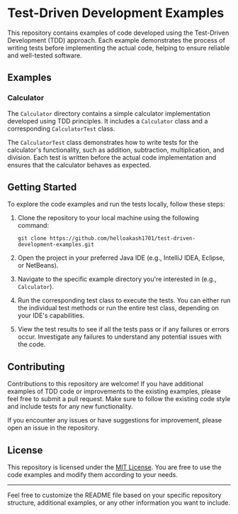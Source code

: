 # Test-Driven Development Examples

This repository contains examples of code developed using the Test-Driven Development (TDD) approach. Each example demonstrates the process of writing tests before implementing the actual code, helping to ensure reliable and well-tested software.

## Examples

### Calculator

The `Calculator` directory contains a simple calculator implementation developed using TDD principles. It includes a `Calculator` class and a corresponding `CalculatorTest` class.

The `CalculatorTest` class demonstrates how to write tests for the calculator's functionality, such as addition, subtraction, multiplication, and division. Each test is written before the actual code implementation and ensures that the calculator behaves as expected.

## Getting Started

To explore the code examples and run the tests locally, follow these steps:

1. Clone the repository to your local machine using the following command:

   ```
   git clone https://github.com/helloakash1701/test-driven-development-examples.git
   ```

2. Open the project in your preferred Java IDE (e.g., IntelliJ IDEA, Eclipse, or NetBeans).

3. Navigate to the specific example directory you're interested in (e.g., `Calculator`).

4. Run the corresponding test class to execute the tests. You can either run the individual test methods or run the entire test class, depending on your IDE's capabilities.

5. View the test results to see if all the tests pass or if any failures or errors occur. Investigate any failures to understand any potential issues with the code.

## Contributing

Contributions to this repository are welcome! If you have additional examples of TDD code or improvements to the existing examples, please feel free to submit a pull request. Make sure to follow the existing code style and include tests for any new functionality.

If you encounter any issues or have suggestions for improvement, please open an issue in the repository.

## License

This repository is licensed under the [MIT License](LICENSE). You are free to use the code examples and modify them according to your needs.

---

Feel free to customize the README file based on your specific repository structure, additional examples, or any other information you want to include.
